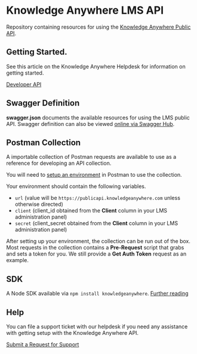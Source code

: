 # Knowledge Anywhere LMS API

Repository containing resources for using the [Knowledge Anywhere Public API](https://www.knowledgeanywhere.com).

## Getting Started.

See this article on the Knowledge Anywhere Helpdesk for information on getting started.

[Developer API](https://knowany.zendesk.com/hc/en-us/articles/360003301234-Knowledge-Anywhere-Public-API)

## Swagger Definition

**swagger.json** documents the available resources for using the LMS public API.  Swagger definition can also be viewed [online via Swagger Hub](https://app.swaggerhub.com/apis-docs/Knowledge-Anywhere/LMS_API/1.0.0).

## Postman Collection

A importable collection of Postman requests are available to use as a reference for developing an API collection.

You will need to [setup an environment](https://developers.onelogin.com/api-docs/1/getting-started/postman-collections) in Postman to use the collection.

Your environment should contain the following variables.

- `url` (value will be `https://publicapi.knowledgeanywhere.com` unless otherwise directed)
- `client` (client_id obtained from the **Client** column in your LMS administration panel)
- `secret` (client_secret obtained from the **Client** column in your LMS administration panel)

After setting up your environment, the collection can be run out of the box.    Most requests in the collection contains a **Pre-Request** script that grabs and sets a token for you.   We still provide a **Get Auth Token** request as an example.

## SDK

A Node SDK available via `npm install knowledgeanywhere`.   [Further reading](https://github.com/knowledgeAnywhere/FortunaSDK)

## Help

You can file a support ticket with our helpdesk if you need any assistance with getting setup with the Knowledge Anywhere API.

[Submit a Request for Support](https://knowany.zendesk.com/hc/en-us/requests/new)


